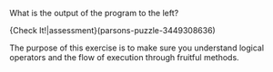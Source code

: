 What is the output of the program to the left? 

{Check It!|assessment}(parsons-puzzle-3449308636)


The purpose of this exercise is to make sure you understand logical operators and the flow of execution through fruitful methods.
